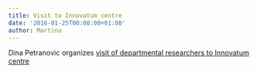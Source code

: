 ```yaml
---
title: Visit to Innovatum centre
date: '2016-01-25T00:00:00+01:00'
author: Martina
---
```

Dina Petranovic organizes [visit of departmental researchers to Innovatum centre](http://www.chalmers.se/en/departments/bio/news/Pages/Researchers-in-Trollhattan.aspx)
